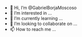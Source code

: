 - 👋 Hi, I’m @GabrielBorjaMoscoso
- 👀 I’m interested in ...
- 🌱 I’m currently learning ...
- 💞️ I’m looking to collaborate on ...
- 📫 How to reach me ...

<!---
GabrielBorjaMoscoso/GabrielBorjaMoscoso is a ✨ special ✨ repository because its `README.md` (this file) appears on your GitHub profile.
You can click the Preview link to take a look at your changes.
--->

